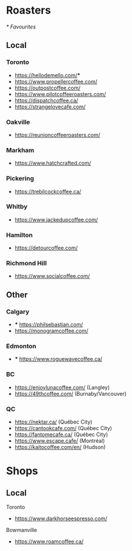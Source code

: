 # Roasters
_* Favourites_
## Local
### Toronto 
- https://hellodemello.com/__*__
- https://www.propellercoffee.com/
- https://outpostcoffee.com/
- https://www.pilotcoffeeroasters.com/
- https://dispatchcoffee.ca/
- https://strangelovecafe.com/

### Oakville
- https://reunioncoffeeroasters.com/

### Markham
- https://www.hatchcrafted.com/

### Pickering
- https://trebilcockcoffee.ca/

### Whitby 
- https://www.jackedupcoffee.com/

### Hamilton
- https://detourcoffee.com/

### Richmond Hill
- https://www.socialcoffee.com/

## Other
### Calgary
- __*__ https://philsebastian.com/
- https://monogramcoffee.com/

### Edmonton
- __*__ https://www.roguewavecoffee.ca/

### BC
- https://enjoylunacoffee.com/ (Langley)
- https://49thcoffee.com/ (Burnaby/Vancouver)

### QC
- https://nektar.ca/ (Québec City)
- https://cantookcafe.com/ (Québec City)
- https://fantomecafe.ca/ (Québec City)
- https://www.escape.cafe/ (Montréal)
- https://kaitocoffee.com/en/ (Hudson)

# Shops
## Local
Toronto
- https://www.darkhorseespresso.com/

Bowmanville
- https://www.roamcoffee.ca/
